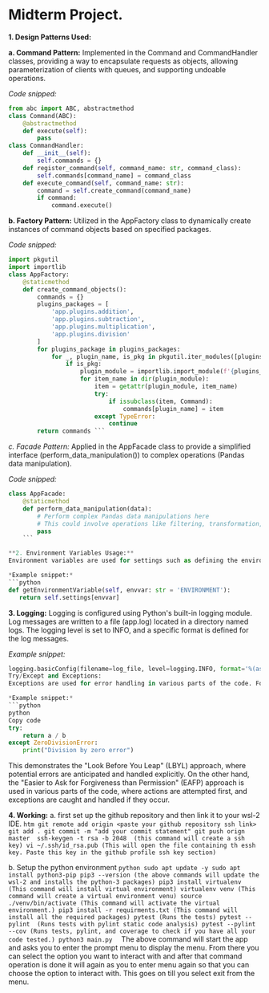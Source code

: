 # **Midterm Project.**

**1. Design Patterns Used:**

**a. Command Pattern:** Implemented in the Command and CommandHandler classes, providing a way to encapsulate requests as objects, allowing parameterization of clients with queues, and supporting undoable operations.

*Code snipped:*

```python
from abc import ABC, abstractmethod
class Command(ABC):
    @abstractmethod
    def execute(self):
        pass
class CommandHandler:
    def __init__(self):
        self.commands = {}
    def register_command(self, command_name: str, command_class):
        self.commands[command_name] = command_class
    def execute_command(self, command_name: str):
        command = self.create_command(command_name)
        if command:
            command.execute()
```
**b. Factory Pattern:** Utilized in the AppFactory class to dynamically create instances of command objects based on specified packages.

*Code snipped:*
```python
import pkgutil
import importlib
class AppFactory:
    @staticmethod
    def create_command_objects():
        commands = {}
        plugins_packages = [
            'app.plugins.addition',
            'app.plugins.subtraction',
            'app.plugins.multiplication',
            'app.plugins.division'
        ]
        for plugins_package in plugins_packages:
            for _, plugin_name, is_pkg in pkgutil.iter_modules([plugins_package.replace('.', '/')]):
                if is_pkg:  
                    plugin_module = importlib.import_module(f'{plugins_package}.{plugin_name}')
                    for item_name in dir(plugin_module):
                        item = getattr(plugin_module, item_name)
                        try:
                            if issubclass(item, Command):  
                                commands[plugin_name] = item
                        except TypeError:
                            continue
        return commands ```
```

*c. Facade Pattern:* Applied in the AppFacade class to provide a simplified interface (perform_data_manipulation()) to complex operations (Pandas data manipulation).

*Code snipped:*

```python
class AppFacade:
    @staticmethod
    def perform_data_manipulation(data):
        # Perform complex Pandas data manipulations here
        # This could involve operations like filtering, transformation, aggregation, etc.
        pass
    ```

**2. Environment Variables Usage:**
Environment variables are used for settings such as defining the environment (ENVIRONMENT), which defaults to 'TESTING'. These variables are loaded from a .env file using python-dotenv.

*Example snippet:*
```python
def getEnvironmentVariable(self, envvar: str = 'ENVIRONMENT'):
   return self.settings[envvar]
```

**3. Logging:**
Logging is configured using Python's built-in logging module. Log messages are written to a file (app.log) located in a directory named logs. The logging level is set to INFO, and a specific format is defined for the log messages.

*Example snippet:*
```python
logging.basicConfig(filename=log_file, level=logging.INFO, format='%(asctime)s - %(name)s - %(levelname)s - %(message)s')
Try/Except and Exceptions:
Exceptions are used for error handling in various parts of the code. For example, in the DivisionCommand class, a try/except block catches a ZeroDivisionError if the divisor is zero, and an error message is printed.

*Example snippet:*
```python
python
Copy code
try:
    return a / b
except ZeroDivisionError:
    print("Division by zero error")
```

This demonstrates the "Look Before You Leap" (LBYL) approach, where potential errors are anticipated and handled explicitly.
On the other hand, the "Easier to Ask for Forgiveness than Permission" (EAFP) approach is used in various parts of the code, where actions are attempted first, and exceptions are caught and handled if they occur.


**4. Working:**
a. first set up the github repository and then link it to your wsl-2 IDE.
    ```htm
    git remote add origin <paste your github repository ssh link>
    git add .
    git commit -m "add your commit statement"
    git push orign master 
    ssh-keygen -t rsa -b 2048  (this command will create a ssh key)
    vi ~/.ssh/id_rsa.pub (This will open the file containing th essh key. Paste this key in the github profile ssh key section)
    ```

b. Setup the python environment
    ```python
    sudo apt update -y
    sudo apt install python3-pip
    pip3 --version
    (the above commands will update the wsl-2 and installs the python-3 packages)
    pip3 install virtualenv (This command will install virtual environment)
    virtualenv venv (This command will create a virtual environment venu)
    source ./venv/bin/activate (This command will activate the virtual environment.)
    pip3 install -r requirments.txt (This command will install all the required packages)
    pytest (Runs the tests)
    pytest --pylint  (Runs tests with pylint static code analysis)
    pytest --pylint --cov (Runs tests, pylint, and coverage to check if you have all your code tested.)
    python3 main.py 
    ```
    The above command will start the app and asks you to enter the prompt menu to display the menu. From there you can select the option you want to interact with and after that command operation is done it will again as you to enter menu again so that you can choose the option to interact with. This goes on till you select exit from the menu.
